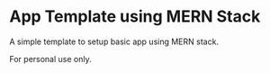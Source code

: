 # App Template using MERN Stack

A simple template to setup basic app using MERN stack.

For personal use only.
